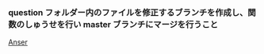 ### question フォルダー内のファイルを修正するブランチを作成し、関数のしゅうせを行い master ブランチにマージを行うこと

[Anser][1]

[1]: https://github.com/ryotogashi/class-material-github/blob/master/answers/answer3.md
